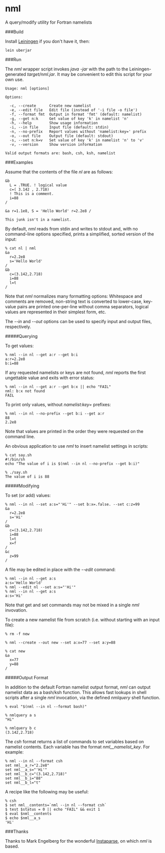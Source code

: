 nml
===

A query/modify utility for Fortran namelists

###Build

Install [Leiningen](http://leiningen.org/) if you don't have it, then:

`lein uberjar`

###Run

The _nml_ wrapper script invokes _java -jar_ with the path to the Leiningen-generated _target/nml.jar_. It may be convenient to edit this script for your own use.

````
Usage: nml [options]

Options:

  -c, --create      Create new namelist
  -e, --edit file   Edit file (instead of '-i file -o file')
  -f, --format fmt  Output in format 'fmt' (default: namelist)
  -g, --get n:k     Get value of key 'k' in namelist 'n'
  -h, --help        Show usage information
  -i, --in file     Input file (default: stdin)
  -n, --no-prefix   Report values without 'namelist:key=' prefix
  -o, --out file    Output file (default: stdout)
  -s, --set n:k=v   Set value of key 'k' in namelist 'n' to 'v'
  -v, --version     Show version information

Valid output formats are: bash, csh, ksh, namelist
````

###Examples

Assume that the contents of the file _nl_ are as follows:

```
&b
  L = .TRUE. ! logical value
  c=( 3.142 , 2.718)
  ! This is a comment.
  i=88
/

&a r=1.1e8, S = 'Hello World' r=2.2e8 /

This junk isn't in a namelist.
```

By default, _nml_ reads from stdin and writes to stdout and, with no command-line options specified, prints a simplified, sorted version of the input:

```
% cat nl | nml
&a
  r=2.2e8
  s='Hello World'
/
&b
  c=(3.142,2.718)
  i=88
  l=t
/
````

Note that _nml_ normalizes many formatting options: Whitespace and comments are removed, non-string text is converted to lower-case, key-value pairs are printed one-per-line without comma separators, logical values are represented in their simplest form, etc.

The _--in_ and _--out_ options can be used to specify input and output files, respectively.

#####Querying

To get values:

````
% nml --in nl --get a:r --get b:i
a:r=2.2e8
b:i=88
````

If any requested namelists or keys are not found, _nml_ reports the first ungettable value and exits with error status:

````
% nml --in nl --get a:r --get b:x || echo "FAIL"
nml: b:x not found
FAIL
````

To print only values, without _namelist:key=_ prefixes:

````
% nml --in nl --no-prefix --get b:i --get a:r
88
2.2e8
````

Note that values are printed in the order they were requested on the command line.

An obvious application to use _nml_ to insert namelist settings in scripts:

```
% cat say.sh
#!/bin/sh
echo "The value of i is $(nml --in nl --no-prefix --get b:i)"

% ./say.sh
The value of i is 88
````

#####Modifying

To set (or add) values:

````
% nml --in nl --set a:s="'Hi'" --set b:x=.false. --set c:z=99
&a
  r=2.2e8
  s='Hi'
/
&b
  c=(3.142,2.718)
  i=88
  l=t
  x=f
/
&c
  z=99
/
````

A file may be edited in place with the _--edit_ command:

````
% nml --in nl --get a:s
a:s='Hello World'
% nml --edit nl --set a:s="'Hi'"
% nml --in nl --get a:s
a:s='Hi'
````

Note that get and set commands may not be mixed in a single _nml_ invovation.

To create a new namelist file from scratch (i.e. without starting with an input file):

````
% rm -f new

% nml --create --out new --set a:x=77 --set a:y=88

% cat new
&a
  x=77
  y=88
/
````

#####Output Format

In addition to the default Fortran namelist output format, _nml_ can output namelist data as a bash/ksh function. This allows fast lookups in shell scripts after a single _nml_ invocation, via the defined _nmlquery_ shell function.

````
% eval "$(nml --in nl --format bash)"

% nmlquery a s
"Hi"

% nmlquery b c
(3.142,2.718)
````

The _csh_ format returns a list of commands to set variables based on namelist contents. Each variable has the format _nml__namelist_key_. For example:

````
% nml --in nl --format csh
set nml__a_r="2.2e8"
set nml__a_s="'Hi'"
set nml__b_c="(3.142,2.718)"
set nml__b_i="88"
set nml__b_l="t"
````

A recipe like the following may be useful:

````
% csh
$ set nml__contents=`nml --in nl --format csh`
$ test $status = 0 || echo "FAIL" && exit 1
$ eval $nml__contents
$ echo $nml__a_s
'Hi'
````

###Thanks

Thanks to Mark Engelberg for the wonderful [Instaparse](https://github.com/Engelberg/instaparse), on which _nml_ is based.
